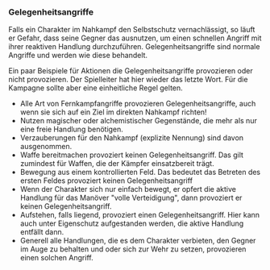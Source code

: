 ### Gelegenheitsangriffe

Falls ein Charakter im Nahkampf den Selbstschutz vernachlässigt, so läuft er Gefahr, dass seine Gegner das ausnutzen,
um einen schnellen Angriff mit ihrer reaktiven Handlung durchzuführen. Gelegenheitsangriffe sind normale Angriffe und
werden wie diese behandelt.

Ein paar Beispiele für Aktionen die Gelegenheitsangriffe provozieren oder nicht provozieren. Der Spielleiter hat hier
wieder das letzte Wort. Für die Kampagne sollte aber eine einheitliche Regel gelten.

* Alle Art von Fernkampfangriffe provozieren Gelegenheitsangriffe, auch wenn sie sich auf ein Ziel im direkten
Nahkampf richten!
* Nutzen magischer oder alchemistischer Gegenstände, die mehr als nur eine freie Handlung benötigen.
* Verzauberungen für den Nahkampf (explizite Nennung) sind davon ausgenommen.
* Waffe bereitmachen provoziert keinen Gelegenheitsangriff. Das gilt zumindest für Waffen, die der Kämpfer
einsatzbereit trägt.
* Bewegung aus einem kontrollierten Feld. Das bedeutet das Betreten des ersten Feldes provoziert keinen
Gelegenheitsangriff
* Wenn der Charakter sich nur einfach bewegt, er opfert die aktive Handlung für das Manöver "volle Verteidigung",
dann provoziert er keinen Gelegenheitsangriff.
* Aufstehen, falls liegend, provoziert einen Gelegenheitsangriff. Hier kann auch unter Eigenschutz aufgestanden werden,
die aktive Handlung entfällt dann.
* Generell alle Handlungen, die es dem Charakter verbieten, den Gegner im Auge zu behalten und oder sich zur Wehr zu
setzen, provozieren einen solchen Angriff.
